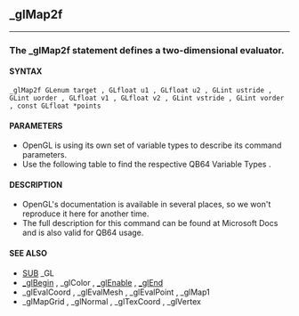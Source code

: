 ## _glMap2f
---

### The _glMap2f statement defines a two-dimensional evaluator.

#### SYNTAX

`_glMap2f GLenum target , GLfloat u1 , GLfloat u2 , GLint ustride , GLint uorder , GLfloat v1 , GLfloat v2 , GLint vstride , GLint vorder , const GLfloat *points`

#### PARAMETERS
* OpenGL is using its own set of variable types to describe its command parameters.
* Use the following table to find the respective QB64 Variable Types .


#### DESCRIPTION
* OpenGL's documentation is available in several places, so we won't reproduce it here for another time.
* The full description for this command can be found at Microsoft Docs and is also valid for QB64 usage.


#### SEE ALSO
* [SUB](./SUB.md) _GL
* [_glBegin](./_glBegin.md) , _glColor , [_glEnable](./_glEnable.md) , [_glEnd](./_glEnd.md)
* _glEvalCoord , _glEvalMesh , _glEvalPoint , _glMap1
* _glMapGrid , _glNormal , _glTexCoord , _glVertex
